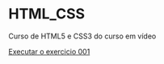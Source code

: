 # HTML_CSS
 Curso de HTML5 e CSS3 do curso em vídeo

<a href="https://lucodego.github.io/HTML_CSS/Exercicio/ex001">Executar o exercicio 001</a>